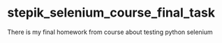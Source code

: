 # stepik_selenium_course_final_task
There is my final homework from course about testing python selenium

